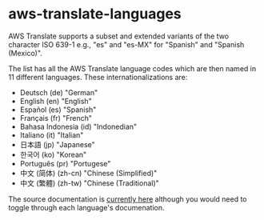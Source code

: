 # aws-translate-languages

AWS Translate supports a subset and extended variants of the two
character ISO 639-1 e.g., "es" and "es-MX" for "Spanish" and "Spanish
(Mexico)".

The list has all the AWS Translate language codes which are then
named in 11 different languages. These internationalizations are:

- Deutsch (de) "German"
- English (en) "English"
- Español (es) "Spanish"
- Français (fr) "French"
- Bahasa Indonesia (id) "Indonedian"
- Italiano (it) "Italian"
- 日本語 (jp) "Japanese"
- 한국어 (ko) "Korean"
- Português (pr) "Portugese"
- 中文 (简体) (zh-cn) "Chinese (Simplified)"
- 中文 (繁體) (zh-tw) "Chinese (Traditional)"

The source documentation is [currently here](https://docs.aws.amazon.com/translate/latest/dg/what-is-languages.html)
although you would need to toggle through each language's
documenation.

